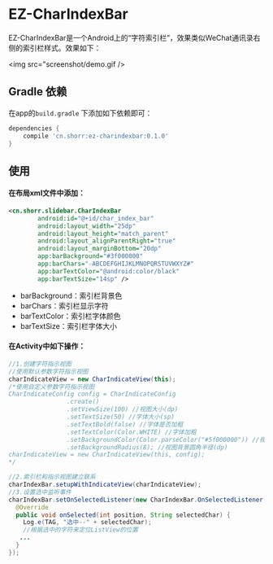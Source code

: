 # EZ-CharIndexBar

EZ-CharIndexBar是一个Android上的“字符索引栏”，效果类似WeChat通讯录右侧的索引栏样式。效果如下：


<img src="screenshot/demo.gif />


## Gradle 依赖
在app的`build.gradle` 下添加如下依赖即可：

```groovy
dependencies {
    compile 'cn.shorr:ez-charindexbar:0.1.0'
}
```

## 使用

#### 在布局xml文件中添加：

```xml
<cn.shorr.slidebar.CharIndexBar
        android:id="@+id/char_index_bar"
        android:layout_width="25dp"
        android:layout_height="match_parent"
        android:layout_alignParentRight="true"
        android:layout_marginBottom="20dp"
        app:barBackground="#3f000000"
        app:barChars="☆ABCDEFGHIJKLMNOPQRSTUVWXYZ#"
        app:barTextColor="@android:color/black"
        app:barTextSize="14sp" />
```
- barBackground：索引栏背景色
- barChars：索引栏显示字符
- barTextColor：索引栏字体颜色
- barTextSize：索引栏字体大小

#### 在Activity中如下操作：

```java
//1.创建字符指示视图
//使用默认参数字符指示视图
charIndicateView = new CharIndicateView(this);
/*使用自定义参数字符指示视图
CharIndicateConfig config = CharIndicateConfig
                .create()
                .setViewSize(100) //视图大小(dp)
                .setTextSize(50) //字体大小(sp)
                .setTextBold(false) //字体是否加粗
                .setTextColor(Color.WHITE) //字体加粗
                .setBackgroundColor(Color.parseColor("#5f000000")) //视图背景色
                .setBackgroundRadius(8); //视图背景圆角半径(dp)
charIndicateView = new CharIndicateView(this, config);
*/

//2.索引栏和指示视图建立联系
charIndexBar.setupWithIndicateView(charIndicateView);
//3.设置选中监听事件
charIndexBar.setOnSelectedListener(new CharIndexBar.OnSelectedListener() {
  @Override
  public void onSelected(int position, String selectedChar) {
    Log.e(TAG, "选中--" + selectedChar);
    //根据选中的字符来定位ListView的位置
   ... 
  }
});
```



